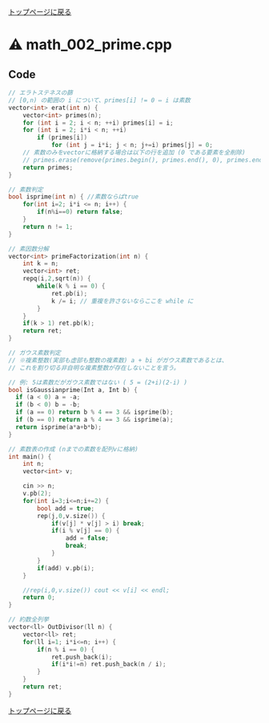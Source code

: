 <!-- mathjax config similar to math.stackexchange -->
<script type="text/x-mathjax-config">
MathJax.Hub.Config({
  jax: ["input/TeX", "output/HTML-CSS"],
  tex2jax: {
    inlineMath: [ ['$', '$'] ],
    displayMath: [ ['$$', '$$']],
    processEscapes: true,
    skipTags: ['script', 'noscript', 'style', 'textarea', 'pre', 'code']
  },
  messageStyle: "none",
  "HTML-CSS": { preferredFont: "TeX", availableFonts: ["STIX","TeX"] }
});
</script>
<script src="http://cdn.mathjax.org/mathjax/latest/MathJax.js?config=TeX-AMS_HTML" type="text/javascript"></script>

<script type="text/javascript" src="https://cdnjs.cloudflare.com/ajax/libs/jquery/3.4.1/jquery.min.js"></script>
<link rel="stylesheet" href="../css/copy-button.css" />
<script type="text/javascript" src="../js/balloons.js"></script>
<script type="text/javascript" src="../js/copy-button.js"></script>



[トップページに戻る](../index.html)

# :warning: math\_002\_prime.cpp

## Code

```cpp
// エラトステネスの篩
// [0,n) の範囲の i について、primes[i] != 0 ⇔ i は素数
vector<int> erat(int n) {
    vector<int> primes(n);
    for (int i = 2; i < n; ++i) primes[i] = i;
    for (int i = 2; i*i < n; ++i)
        if (primes[i])
            for (int j = i*i; j < n; j+=i) primes[j] = 0;
    // 素数のみをvectorに格納する場合は以下の行を追加 (0 である要素を全削除)
    // primes.erase(remove(primes.begin(), primes.end(), 0), primes.end());
    return primes;
}

// 素数判定
bool isprime(int n) { //素数ならばtrue
    for(int i=2; i*i <= n; i++) {
        if(n%i==0) return false;
    }
    return n != 1;
}

// 素因数分解
vector<int> primeFactorization(int n) {
    int k = n;
    vector<int> ret;
    repq(i,2,sqrt(n)) {
        while(k % i == 0) {
            ret.pb(i);
            k /= i; // 重複を許さないならここを while に
        }
    }
    if(k > 1) ret.pb(k);
    return ret;
}

// ガウス素数判定
// ※複素整数(実部も虚部も整数の複素数) a + bi がガウス素数であるとは、
// これを割り切る非自明な複素整数が存在しないことを言う。

// 例: 5は素数だがガウス素数ではない ( 5 = (2+i)(2-i) )
bool isGaussianprime(Int a, Int b) {
  if (a < 0) a = -a;
  if (b < 0) b = -b;
  if (a == 0) return b % 4 == 3 && isprime(b);
  if (b == 0) return a % 4 == 3 && isprime(a);
  return isprime(a*a+b*b);
}

// 素数表の作成 (nまでの素数を配列vに格納)
int main() {
    int n;
    vector<int> v;

    cin >> n;
    v.pb(2);
    for(int i=3;i<=n;i+=2) {
        bool add = true;
        rep(j,0,v.size()) {
            if(v[j] * v[j] > i) break;
            if(i % v[j] == 0) {
                add = false;
                break;
            }
        }
        if(add) v.pb(i);
    }

    //rep(i,0,v.size()) cout << v[i] << endl;
    return 0;
}

// 約数全列挙
vector<ll> OutDivisor(ll n) {
    vector<ll> ret;
    for(ll i=1; i*i<=n; i++) {
        if(n % i == 0) {
            ret.push_back(i);
            if(i*i!=n) ret.push_back(n / i);
        }
    }
    return ret;
}
```

[トップページに戻る](../index.html)
